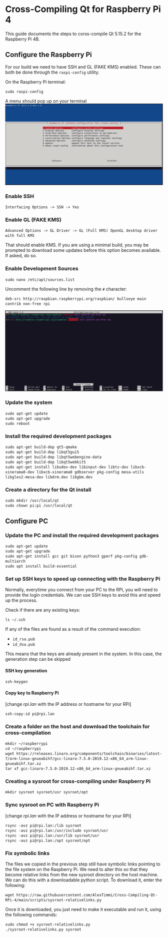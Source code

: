 # Cross-Compiling Qt for Raspberry Pi 4
This guide documents the steps to corss-compile Qt 5.15.2 for the Raspberry Pi 4B.


## Configure the Raspberry Pi
For our build we need to have SSH and GL (FAKE KMS) enabled. These can both be done through the `raspi-config` utility.  

On the Raspberry Pi terminal:

	sudo raspi-config
	
A menu should pop up on your terminal
<img src="img/raspi-config.png" />

### Enable SSH

	Interfacing Options -> SSH -> Yes
	
### Enable GL (FAKE KMS)

	Advanced Options -> GL Driver -> GL (Full KMS) OpenGL desktop driver with full KMS

That should enable KMS. If you are using a minimal build, you may be prompted to download some updates before this option becomes available. If asked, do so.

### Enable Development Sources

	sudo nano /etc/apt/sources.list
	
Uncomment the following line by removing the `#` character:

	deb-src http://raspbian.raspberrypi.org/raspbian/ bullseye main contrib non-free rpi

<img src="img/deb-src.png" />
	
### Update the system

	sudo apt-get update
	sudo apt-get upgrade
	sudo reboot

### Install the required development packages

    sudo apt-get build-dep qt5-qmake
    sudo apt-get build-dep libqt5gui5
    sudo apt-get build-dep libqt5webengine-data
    sudo apt-get build-dep libqt5webkit5
    sudo apt-get install libudev-dev libinput-dev libts-dev libxcb-xinerama0-dev libxcb-xinerama0 gdbserver pkg-config mesa-utils libgles2-mesa-dev libdrm.dev libgbm.dev

### Create a directory for the Qt install

    sudo mkdir /usr/local/qt
    sudo chown pi:pi /usr/local/qt


## Configure PC

### Update the PC and install the required development packages

    sudo apt-get update
    sudo apt-get upgrade
    sudo apt-get install gcc git bison python3 gperf pkg-config gdb-multiarch
    sudo apt install build-essential

### Set up SSH keys to speed up connecting with the Raspberry Pi

Normally, everytime you connect from your PC to the RPi, you will need to provide the login credentials. We can use SSH keys to avoid this and speed up the process.

Check if there are any existing keys:

    ls ~/.ssh

If any of the files are found as a result of the command execution:
* `id_rsa.pub`
* `id_dsa.pub`

This means that the keys are already present in the system. In this case, the generation step can be skipped

#### SSH key generation
    
    ssh-keygen

#### Copy key to Raspberry Pi
[change *rpi.lan* with the IP address or hostname for your RPi]

    ssh-copy-id pi@rpi.lan

### Create a folder on the host and download the toolchain for cross-compilation

    mkdir ~/raspberrypi
    cd ~/raspberrypi
    wget https://releases.linaro.org/components/toolchain/binaries/latest-7/arm-linux-gnueabihf/gcc-linaro-7.5.0-2019.12-x86_64_arm-linux-gnueabihf.tar.xz
    tar xf gcc-linaro-7.5.0-2019.12-x86_64_arm-linux-gnueabihf.tar.xz

### Creating a sysroot for cross-compiling under Raspberry Pi

    mkdir sysroot sysroot/usr sysroot/opt

### Sync sysroot on PC with Raspberry Pi
[change *rpi.lan* with the IP address or hostname for your RPi]

    rsync -avz pi@rpi.lan:/lib sysroot
    rsync -avz pi@rpi.lan:/usr/include sysroot/usr
    rsync -avz pi@rpi.lan:/usr/lib sysroot/usr
    rsync -avz pi@rpi.lan:/opt sysroot/opt

### Fix symbolic links
The files we copied in the previous step still have symbolic links pointing to the file system on the Raspberry Pi. We need to alter this so that they become relative links from the new sysroot directory on the host machine. We can do this with a downloadable python script. To download it, enter the following:

    wget https://raw.githubusercontent.com/AlexTimmi/Cross-Compiling-Qt-RPi-4/main/scripts/sysroot-relativelinks.py

Once it is downloaded, you just need to make it executable and run it, using the following commands:

    sudo chmod +x sysroot-relativelinks.py
    ./sysroot-relativelinks.py sysroot

